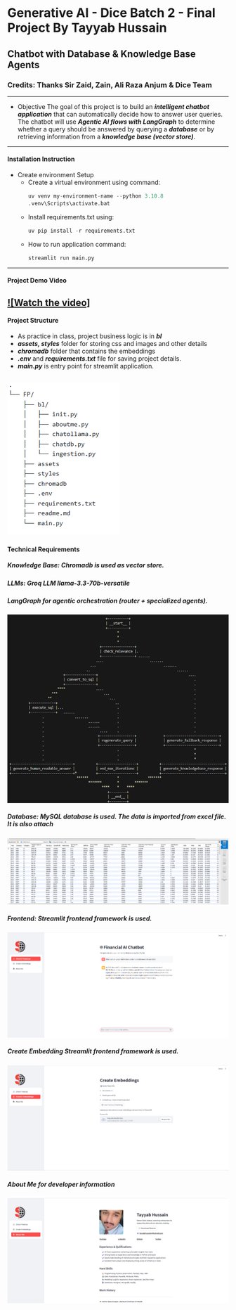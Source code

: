 # Generative AI - Dice Batch 2 - Final Project By Tayyab Hussain
## Chatbot with Database & Knowledge Base Agents
### Credits: Thanks Sir Zaid, Zain, Ali Raza Anjum & Dice Team 
---
* Objective
The goal of this project is to build an ***intelligent chatbot application*** that can automatically decide how to answer user queries. The chatbot will use ***Agentic AI flows with LangGraph*** to determine whether a query should be answered by querying a ***database*** or by retrieving information from a ***knowledge base (vector store)***.
---
#### Installation Instruction 
* Create environment Setup
    * Create a virtual environment using command:
        ```python
        uv venv my-environment-name --python 3.10.8
        .venv\Scripts\activate.bat
        ```
    * Install requirements.txt using:
         ```python
        uv pip install -r requirements.txt        
        ```
    * How to run application command:
         ```python
        streamlit run main.py        
        ```
---
#### Project Demo Video
[![Watch the video]](https://drive.google.com/file/d/162bJYUPS64iBwZVJ9WIf7ulmTQTt0ktx/view?usp=sharing)
---
#### Project Structure
* As practice in class, project business logic is in ***bl*** 
* ***assets, styles*** folder for storing css and images and other details
* ***chromadb*** folder that contains the embeddings 
* ***.env*** and ***requirements.txt*** file for saving project details.
* ***main.py*** is entry point for streamlit application.

![alt text](assets/project_structure.png)
---
#### Technical Requirements
##### ***Knowledge Base:*** Chromadb is used as vector store.
##### LLMs: Groq LLM ***_llama-3.3-70b-versatile_***
##### ***LangGraph*** for agentic orchestration (router + specialized agents).
![alt text](assets/node_graph.png)
##### ***Database:*** MySQL database is used. The data is imported from excel file. It is also attach
![alt text](assets/mysql_db.png)
##### ***Frontend:*** Streamlit frontend framework is used.
![alt text](assets/main_interface.png)
##### ***Create Embedding*** Streamlit frontend framework is used.
![alt text](assets/create_embeddings.png)
##### ***About Me*** for developer information
![alt text](assets/about_me.png)




